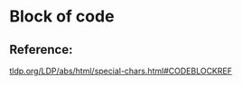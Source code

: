 # Block of code

## Reference: 

[tldp.org/LDP/abs/html/special-chars.html#CODEBLOCKREF](https://tldp.org/LDP/abs/html/special-chars.html#CODEBLOCKREF)